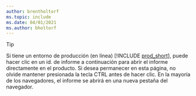 ```yaml
---
author: brentholtorf
ms.topic: include
ms.date: 04/01/2021
ms.author: bholtorf
---
```


> [!TIP]
> Si tiene un entorno de producción (en línea) [!INCLUDE [prod_short](prod_short.md)], puede hacer clic en un id. de informe a continuación para abrir el informe directamente en el producto. Si desea permanecer en esta página, no olvide mantener presionada la tecla CTRL antes de hacer clic. En la mayoría de los navegadores, el informe se abrirá en una nueva pestaña del navegador. 